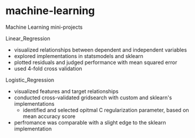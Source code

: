 # machine-learning
Machine Learning mini-projects

Linear_Regression
* visualized relationships between dependent and independent variables
* explored implementations in statsmodels and sklearn
* plotted residuals and judged performance with mean squared error
* used 4-fold cross validation

Logistic_Regression
* visualized features and target relationships
* conducted cross-validated gridsearch with custom and sklearn's implementations
    - identified and selected opitmal C regularization parameter, based on mean accuracy score
* perfromance was comparable with a slight edge to the sklearn implementation
